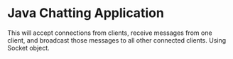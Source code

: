 #   Java Chatting Application 

This will accept connections from clients, receive messages from one client, 
and broadcast those messages to all other connected clients. Using Socket object.
